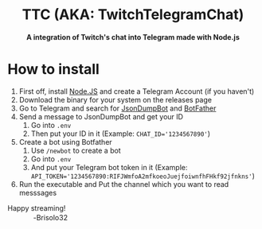 <h1 align='center'>TTC (AKA: TwitchTelegramChat)</h1>
<h4 align='center'>A integration of Twitch's chat into Telegram made with Node.js</h4>

<h1 align='left'>How to install</h1>

1. First off, install [Node.JS](nodejs.org/en) and create a Telegram Account (if you haven't)
2. Download the binary for your system on the releases page
3. Go to Telegram and search for [JsonDumpBot](https://t.me/jsondumpbot) and [BotFather](https://t.me/botfather)
4. Send a message to JsonDumpBot and get your ID
    1. Go into `.env` 
    2. Then put your ID in it (Example: `CHAT_ID='1234567890'`)
5. Create a bot using Botfather
    1. Use `/newbot` to create a bot 
    2. Go into `.env`
    3. And put your Telegram bot token in it (Example: `API_TOKEN='1234567890:RIFJWmfoA2mfkoeoJuejfoiwnfhFHkf92jfnkns'`)
6. Run the executable and Put the channel which you want to read messsages

Happy streaming!
<br>ㅤㅤㅤㅤ-Brisolo32
